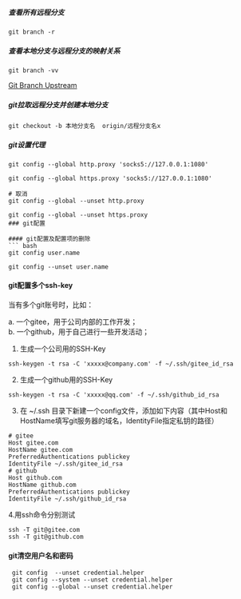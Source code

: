 ##### 查看所有远程分支
```
git branch -r
```

##### 查看本地分支与远程分支的映射关系
```
git branch -vv
```

[Git Branch Upstream](https://blog.csdn.net/tterminator/article/details/78108550)

#####  git拉取远程分支并创建本地分支
```
git checkout -b 本地分支名  origin/远程分支名x
```

##### git设置代理
```
git config --global http.proxy 'socks5://127.0.0.1:1080'

git config --global https.proxy 'socks5://127.0.0.1:1080'

# 取消
git config --global --unset http.proxy

git config --global --unset https.proxy
### git配置

#### git配置及配置项的删除
``` bash
git config user.name

git config --unset user.name

```

#### git配置多个ssh-key
当有多个git账号时，比如：

a. 一个gitee，用于公司内部的工作开发；  
b. 一个github，用于自己进行一些开发活动；

1.  生成一个公司用的SSH-Key

``` shell
ssh-keygen -t rsa -C 'xxxxx@company.com' -f ~/.ssh/gitee_id_rsa
```

2.  生成一个github用的SSH-Key

``` shell
ssh-keygen -t rsa -C 'xxxxx@qq.com' -f ~/.ssh/github_id_rsa
```

3.  在 ~/.ssh 目录下新建一个config文件，添加如下内容（其中Host和HostName填写git服务器的域名，IdentityFile指定私钥的路径）
``` text
# gitee
Host gitee.com
HostName gitee.com
PreferredAuthentications publickey
IdentityFile ~/.ssh/gitee_id_rsa
# github
Host github.com
HostName github.com
PreferredAuthentications publickey
IdentityFile ~/.ssh/github_id_rsa
```

4.用ssh命令分别测试
```
ssh -T git@gitee.com
ssh -T git@github.com
```

#### git清空用户名和密码
```
 git config  --unset credential.helper
 git config --system --unset credential.helper
 git config --global --unset credential.helper
```